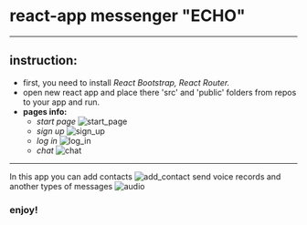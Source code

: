 # react-app messenger "ECHO"
***
## **instruction:**

* first, you need to install _React Bootstrap, React Router._
* open new react app and place there 'src' and 'public' folders from repos to your app and run.
* **pages info:**
   * _start page_
![start_page](https://user-images.githubusercontent.com/92333588/165581175-c26f799a-de6b-464b-8a8c-a02431be1d62.png)
   * _sign up_
![sign_up](https://user-images.githubusercontent.com/92333588/165581814-72e228e1-4dde-4cbd-ace3-4d613ac4bd8d.png)
   * _log in_
![log_in](https://user-images.githubusercontent.com/92333588/165582475-838d90e9-308c-4924-98b6-c49f0be3fdd1.png)
   * _chat_
![chat](https://user-images.githubusercontent.com/92333588/165583879-a2800baf-21b5-4e05-a7eb-ffee6601655f.png)

---
In this app you can add contacts
![add_contact](https://user-images.githubusercontent.com/92333588/165584179-9a28cea1-a058-4272-ae6e-80ab6c58aae6.png)
send voice records and another types of messages
![audio](https://user-images.githubusercontent.com/92333588/165584319-7bb9e3b6-f0bc-4f4a-b88c-9c5bc84c6df0.png)

### enjoy!
